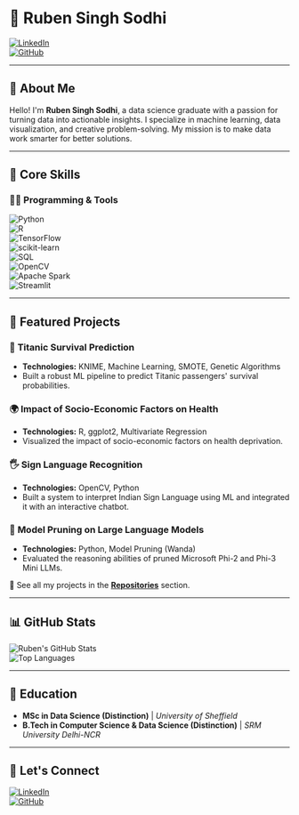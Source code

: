 
# 🌟 Ruben Singh Sodhi

[![LinkedIn](https://img.shields.io/badge/LinkedIn-Connect-blue?style=flat&logo=linkedin)](https://uk.linkedin.com/in/rubensinghsodhi)  
[![GitHub](https://img.shields.io/badge/GitHub-Follow-lightgrey?style=flat&logo=github)](https://github.com/rubensodhi)   

---

## 👋 About Me  

Hello! I'm **Ruben Singh Sodhi**, a data science graduate with a passion for turning data into actionable insights. I specialize in machine learning, data visualization, and creative problem-solving. My mission is to make data work smarter for better solutions.  

---

## 🚀 Core Skills  

### 👨‍💻 **Programming & Tools**  
![Python](https://img.shields.io/badge/Python-3776AB?style=flat&logo=python&logoColor=white)  
![R](https://img.shields.io/badge/R-276DC3?style=flat&logo=r&logoColor=white)  
![TensorFlow](https://img.shields.io/badge/TensorFlow-FF6F00?style=flat&logo=tensorflow&logoColor=white)  
![scikit-learn](https://img.shields.io/badge/scikit--learn-F7931E?style=flat&logo=scikit-learn&logoColor=white)  
![SQL](https://img.shields.io/badge/SQL-336791?style=flat&logo=microsoft-sql-server&logoColor=white)  
![OpenCV](https://img.shields.io/badge/OpenCV-5C3EE8?style=flat&logo=opencv&logoColor=white)  
![Apache Spark](https://img.shields.io/badge/Apache%20Spark-E25A1C?style=flat&logo=apachespark&logoColor=white)  
![Streamlit](https://img.shields.io/badge/Streamlit-FF4B4B?style=flat&logo=streamlit&logoColor=white)  

---

## 📂 Featured Projects  

### 🎯 **Titanic Survival Prediction**  
- **Technologies:** KNIME, Machine Learning, SMOTE, Genetic Algorithms  
- Built a robust ML pipeline to predict Titanic passengers' survival probabilities.  

### 🌍 **Impact of Socio-Economic Factors on Health**  
- **Technologies:** R, ggplot2, Multivariate Regression  
- Visualized the impact of socio-economic factors on health deprivation.  

### 🖐 **Sign Language Recognition**  
- **Technologies:** OpenCV, Python  
- Built a system to interpret Indian Sign Language using ML and integrated it with an interactive chatbot.  

### 🧠 **Model Pruning on Large Language Models**  
- **Technologies:** Python, Model Pruning (Wanda)  
- Evaluated the reasoning abilities of pruned Microsoft Phi-2 and Phi-3 Mini LLMs.  

🔗 See all my projects in the **[Repositories](https://github.com/rubensodhi?tab=repositories)** section.

---

## 📊 GitHub Stats  

![Ruben's GitHub Stats](https://github-readme-stats.vercel.app/api?username=rubensodhi&show_icons=true&theme=radical)  
![Top Languages](https://github-readme-stats.vercel.app/api/top-langs/?username=rubensodhi&layout=compact&theme=radical)  

---

## 🏫 Education  

- **MSc in Data Science (Distinction)** | *University of Sheffield*  
- **B.Tech in Computer Science & Data Science (Distinction)** | *SRM University Delhi-NCR*  

---

## 🔗 Let's Connect  

[![LinkedIn](https://img.shields.io/badge/LinkedIn-rubensinghsodhi-blue)](https://uk.linkedin.com/in/rubensinghsodhi)  
[![GitHub](https://img.shields.io/badge/GitHub-rubensodhi-lightgrey)](https://github.com/rubensodhi)  
